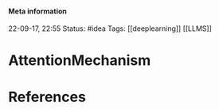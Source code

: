 #### Meta information
22-09-17, 22:55
Status: #idea
Tags: [[deeplearning]] [[LLMS]]





# AttentionMechanism







# References
